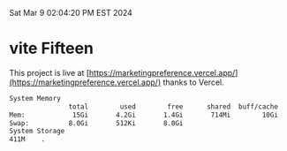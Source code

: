 Sat Mar  9 02:04:20 PM EST 2024

# vite Fifteen


This project is live at [https://marketingpreference.vercel.app/](https://marketingpreference.vercel.app/) thanks to Vercel.

```bash
System Memory
               total        used        free      shared  buff/cache   available
Mem:            15Gi       4.2Gi       1.4Gi       714Mi        10Gi        11Gi
Swap:          8.0Gi       512Ki       8.0Gi
System Storage
411M	.
```
```bash

